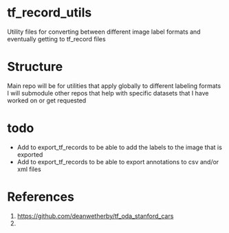 # tf_record_utils
Utility files for converting between different image label formats and eventually getting to tf_record files

# Structure
Main repo will be for utilities that apply globally to different labeling formats
I will submodule other repos that help with specific datasets that I have worked on or get requested

# todo
* Add to export_tf_records to be able to add the labels to the image that is exported
* Add to export_tf_records to be able to export annotations to csv and/or xml files

# References
1. https://github.com/deanwetherby/tf_oda_stanford_cars
2. 